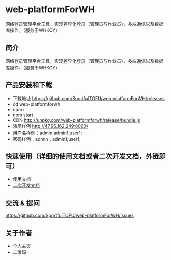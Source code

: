 # web-platformForWH
网络登录管理平台工具，实现差异化登录（管理员与作业员），多端通信以及数据库操作。（服务于WHKCY）


## 简介
网络登录管理平台工具，实现差异化登录（管理员与作业员），多端通信以及数据库操作。（服务于WHKCY）



## 产品安装和下载
- 下载地址 https://github.com/SportfulTOFU/web-platformForWH/releases
- cd web-platformforwh
- npm i
- npm start
- CDN http://unpkg.com/web-platformforwh/release/bundle.js
- 演示样例 http://47.96.162.249:8000/
- 用户名样例：admin;admin1;user1;
- 密码样例：admin；admin1;user1;

## 快速使用（详细的使用文档或者二次开发文档，外链即可）
- [使用文档](./doc/use/README.md)
- [二次开发文档](./doc/dev/README.md)

## 交流 & 提问

https://github.com/SportfulTOFU/web-platformForWH/issues

## 关于作者
- 个人主页
- 二维码

